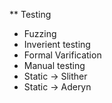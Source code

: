 ** Testing
- Fuzzing
- Inverient testing
- Formal Varification
- Manual testing
- Static -> Slither
- Static -> Aderyn
